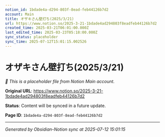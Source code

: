 ```yaml
---
notion_id: 1bdade4a-d294-803f-8ead-feb44126b7d2
account: Main
title: オザキさん壁打ち(2025/3/21)
url: https://www.notion.so/2025-3-21-1bdade4ad294803f8eadfeb44126b7d2
created_time: 2025-03-21T06:01:00.000Z
last_edited_time: 2025-03-23T05:18:00.000Z
sync_status: placeholder
sync_time: 2025-07-12T15:01:15.002526
---
```


# オザキさん壁打ち(2025/3/21)

*🔄 This is a placeholder file from Notion Main account.*

**Original URL**: https://www.notion.so/2025-3-21-1bdade4ad294803f8eadfeb44126b7d2

**Status**: Content will be synced in a future update.

**Page ID**: `1bdade4a-d294-803f-8ead-feb44126b7d2`

---

*Generated by Obsidian-Notion sync at 2025-07-12 15:01:15*
